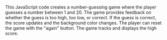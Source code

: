 
This JavaScript code creates a number-guessing game where the player guesses a number between 1 and 20. The game provides feedback on whether the guess is too high, too low, or correct. If the guess is correct, the score updates and the background color changes. The player can reset the game with the "again" button. The game tracks and displays the high score.
